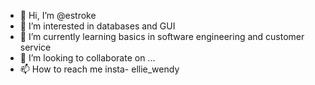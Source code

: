 - 👋 Hi, I’m @estroke
- 👀 I’m interested in databases and GUI
- 🌱 I’m currently learning basics in software engineering and customer service
- 💞️ I’m looking to collaborate on ...
- 📫 How to reach me insta- ellie_wendy

<!---
estroke/estroke is a ✨ special ✨ repository because its `README.md` (this file) appears on your GitHub profile.
You can click the Preview link to take a look at your changes.
--->

